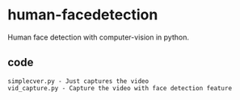 # human-facedetection
Human face detection with computer-vision in python.

## code

 	simplecver.py - Just captures the video 	
	vid_capture.py - Capture the video with face detection feature 
